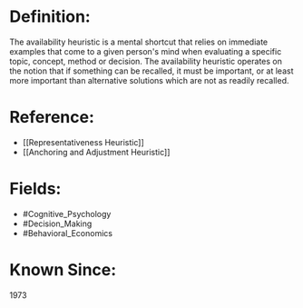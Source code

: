 

# Definition:
The availability heuristic is a mental shortcut that relies on immediate examples that come to a given person's mind when evaluating a specific topic, concept, method or decision. The availability heuristic operates on the notion that if something can be recalled, it must be important, or at least more important than alternative solutions which are not as readily recalled.

# Reference:
- [[Representativeness Heuristic]]
- [[Anchoring and Adjustment Heuristic]]

# Fields: 
- #Cognitive_Psychology
- #Decision_Making
- #Behavioral_Economics

# Known Since:
1973

